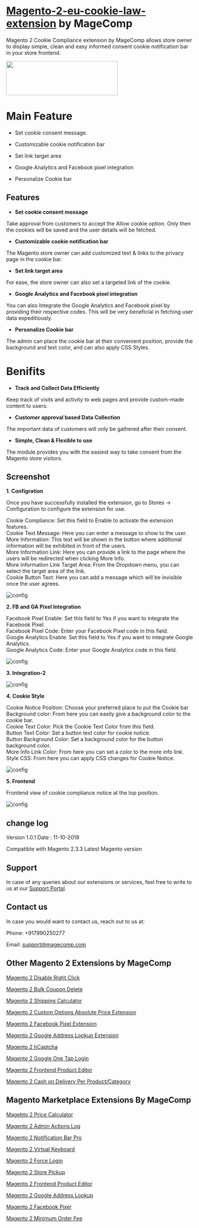 # [Magento-2-eu-cookie-law-extension](https://magecomp.com/magento-2-cookie-compliance.html) by MageComp

Magento 2 Cookie Compliance extension by MageComp allows store owner to display simple, clean and easy informed consent cookie notification bar in your store frontend.

<a href="https://magecomp.com/magento-2-cookie-compliance.html"><img width="300" height="92" src="https://magecomp.com/media/button.webp"></a>

# Main Feature

* Set cookie consent message.

* Customizable cookie notification bar

* Set link target area

* Google Analytics and Facebook pixel integration

* Personalize Cookie bar

## Features

* **Set cookie consent message**

Take approval from customers to accept the Allow cookie option. Only then the cookies will be saved and the user details will be fetched.

* **Customizable cookie notification bar**

The Magento store owner can add customized text & links to the privacy page in the cookie bar.

* **Set link target area**

For ease, the store owner can also set a targeted link of the cookie.

* **Google Analytics and Facebook pixel integration**

You can also Integrate the Google Analytics and Facebook pixel by providing their respective codes. This will be very beneficial in fetching user data expeditiously.

* **Personalize Cookie bar**

The admin can place the cookie bar at their convenient position, provide the background and text color, and can also apply CSS Styles.

# Benifits

* **Track and Collect Data Efficiently**

Keep track of visits and activity to web pages and provide custom-made content to users.

* **Customer approval based Data Collection**

The important data of customers will only be gathered after their consent. 

* **Simple, Clean & Flexible to use**

The module provides you with the easiest way to take consent from the Magento store visitors.

## Screenshot

**1. Configration**

Once you have successfully installed the extension, go to Stores -> Configuration to configure the extension for use.

Cookie Compliance: Set this field to Enable to activate the extension features.<br/>
Cookie Text Message: Here you can enter a message to show to the user.<br/>
More Information: This text will be shown in the button where additional information will be exhibited in front of the users.<br/>
More Information Link: Here you can provide a link to the page where the users will be redirected when clicking More Info.<br/>
More Information Link Target Area: From the Dropdown menu, you can select the target area of the link.<br/>
Cookie Button Text: Here you can add a message which will be invisible once the user agrees.<br/>

![config](https://magecomp.com/media/catalog/product/cache/19b10369fecc27f1a40729d1b5b60dea/1/_/1_configuration_7_2.webp)

**2. FB and GA Pixel Integration**

Facebook Pixel Enable: Set this field to Yes if you want to integrate the Facebook Pixel.<br/>
Facebook Pixel Code: Enter your Facebook Pixel code in this field.<br/>
Google Analytics Enable: Set this field to Yes if you want to integrate Google Analytics. <br/>
Google Analytics Code: Enter your Google Analytics code in this field.<br/>

![config](https://magecomp.com/media/catalog/product/cache/19b10369fecc27f1a40729d1b5b60dea/2/_/2_configuration_-_integrations.webp)

**3. Integration-2**

![config](https://magecomp.com/media/catalog/product/cache/19b10369fecc27f1a40729d1b5b60dea/3/_/3_configuration_-_conti.webp)

**4. Cookie Style**

Cookie Notice Position: Choose your preferred place to put the Cookie bar<br/>
Background color: From here you can easily give a background color to the cookie bar.<br/>
Cookie Text Color: Pick the Cookie Text Color from this field.<br/>
Button Text Color: Set a button text color for cookie notice.<br/>
Button Background Color: Set a background color for the button background color.<br/>
More Info Link Color: From here you can set a color to the more info link.<br/>
Style CSS: From here you can apply CSS changes for Cookie Notice.<br/>

![config](https://magecomp.com/media/catalog/product/cache/19b10369fecc27f1a40729d1b5b60dea/3/_/3_configuration_-_conti.webp)

**5. Frontend**

Frontend view of cookie compliance notice at the top position.

![config](https://magecomp.com/media/catalog/product/cache/19b10369fecc27f1a40729d1b5b60dea/4/_/4_cookie_compliance_law_notification_on_top.webp)

## change log

Version 1.0.1 Date : 11-10-2019

Compatible with Magento 2.3.3 Latest Magento version

## Support

In case of any queries about our extensions or services, feel free to write to us at our [Support Portal](https://magecomp.com/support/).

## Contact us

In case you would want to contact us, reach out to us at:

Phone: +917990250277

Email: [support@magecomp.com](mailto:support@magecomp.com)

## Other Magento 2 Extensions by MageComp

[Magento 2 Disable Right Click](https://magecomp.com/magento-2-disable-right-click.html)

[Magento 2 Bulk Coupon Delete](https://magecomp.com/magento-2-bulk-coupon-delete.html)

[Magento 2 Shipping Calculator](https://magecomp.com/magento-2-shipping-calculator.html)

[Magento 2 Custom Options Absolute Price Extension](https://magecomp.com/magento-2-custom-options-absolute-price.html)

[Magento 2 Facebook Pixel Extension](https://magecomp.com/magento-2-facebook-pixel.html)

[Magento 2 Google Address Lookup Extension](https://magecomp.com/magento-2-google-address-lookup.html)

[Magento 2 hCaptcha](https://magecomp.com/magento-2-hcaptcha.html)

[Magento 2 Google One Tap Login](https://magecomp.com/magento-2-google-one-tap-login.html)

[Magento 2 Frontend Product Editor](https://magecomp.com/magento-2-frontend-product-editor.html)

[Magento 2 Cash on Delivery Per Product/Category](https://magecomp.com/magento-2-cash-on-delivery-per-product-category.html)

## Magento Marketplace Extensions By MageComp

[Magebto 2 Price Calculator](https://marketplace.magento.com/magecomp-magento-2-price-calculator.html)

[Magento 2 Admin Actions Log](https://marketplace.magento.com/magecomp-magento-2-admin-actions-log.html)

[Magento 2 Notification Bar Pro](https://marketplace.magento.com/magecomp-magento-2-notification-bar-pro.html)

[Magento 2 Virtual Keyboard](https://marketplace.magento.com/magecomp-magento-2-virtual-keyboard.html)

[Magento 2 Force Login](https://marketplace.magento.com/magecomp-magento-2-force-login.html)

[Magento 2 Store Pickup](https://marketplace.magento.com/magecomp-magento-2-store-pickup.html)

[Magento 2 Frontend Product Editor](https://marketplace.magento.com/magecomp-magento-2-frontend-product-editor.html)

[Magento 2 Google Address Lookup](https://marketplace.magento.com/magecomp-magento-2-google-address-lookup.html)

[Magento 2 Facebook Pixel](https://marketplace.magento.com/magecomp-magento-2-facebook-pixel.html)

[Magento 2 Minimum Order Fee](https://marketplace.magento.com/magecomp-module-orderfee.html)
